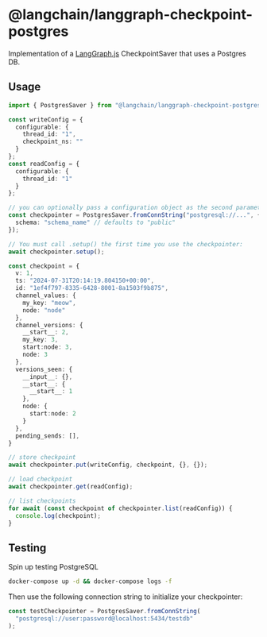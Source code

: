 # @langchain/langgraph-checkpoint-postgres

Implementation of a [LangGraph.js](https://github.com/langchain-ai/langgraphjs) CheckpointSaver that uses a Postgres DB.

## Usage

```ts
import { PostgresSaver } from "@langchain/langgraph-checkpoint-postgres";

const writeConfig = {
  configurable: {
    thread_id: "1",
    checkpoint_ns: ""
  }
};
const readConfig = {
  configurable: {
    thread_id: "1"
  }
};

// you can optionally pass a configuration object as the second parameter
const checkpointer = PostgresSaver.fromConnString("postgresql://...", {
  schema: "schema_name" // defaults to "public"
});

// You must call .setup() the first time you use the checkpointer:
await checkpointer.setup();

const checkpoint = {
  v: 1,
  ts: "2024-07-31T20:14:19.804150+00:00",
  id: "1ef4f797-8335-6428-8001-8a1503f9b875",
  channel_values: {
    my_key: "meow",
    node: "node"
  },
  channel_versions: {
    __start__: 2,
    my_key: 3,
    start:node: 3,
    node: 3
  },
  versions_seen: {
    __input__: {},
    __start__: {
      __start__: 1
    },
    node: {
      start:node: 2
    }
  },
  pending_sends: [],
}

// store checkpoint
await checkpointer.put(writeConfig, checkpoint, {}, {});

// load checkpoint
await checkpointer.get(readConfig);

// list checkpoints
for await (const checkpoint of checkpointer.list(readConfig)) {
  console.log(checkpoint);
}
```

## Testing

Spin up testing PostgreSQL

```bash
docker-compose up -d && docker-compose logs -f
```

Then use the following connection string to initialize your checkpointer:

```ts
const testCheckpointer = PostgresSaver.fromConnString(
  "postgresql://user:password@localhost:5434/testdb"
);
```
